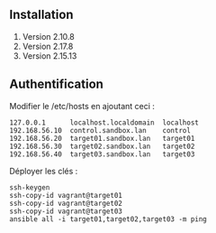 ## Installation
1. Version 2.10.8
2. Version 2.17.8
3. Version 2.15.13

## Authentification
Modifier le /etc/hosts en ajoutant ceci :
```
127.0.0.1      localhost.localdomain  localhost
192.168.56.10  control.sandbox.lan    control
192.168.56.20  target01.sandbox.lan   target01
192.168.56.30  target02.sandbox.lan   target02
192.168.56.40  target03.sandbox.lan   target03
```
Déployer les clés :
```
ssh-keygen
ssh-copy-id vagrant@target01
ssh-copy-id vagrant@target02
ssh-copy-id vagrant@target03
ansible all -i target01,target02,target03 -m ping
```